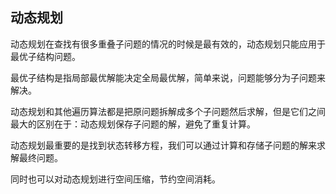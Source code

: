 ## 动态规划

动态规划在查找有很多重叠子问题的情况的时候是最有效的，动态规划只能应用于最优子结构问题。

最优子结构是指局部最优解能决定全局最优解，简单来说，问题能够分为子问题来解决。

动态规划和其他遍历算法都是把原问题拆解成多个子问题然后求解，但是它们之间最大的区别在于：动态规划保存子问题的解，避免了重复计算。

动态规划最重要的是找到状态转移方程，我们可以通过计算和存储子问题的解来求解最终问题。

同时也可以对动态规划进行空间压缩，节约空间消耗。

